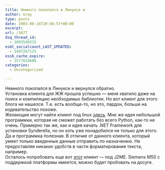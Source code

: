 ```yaml
---
title: Немного покопался в Линуксе и
author: Gray
type: posts
date: 2003-08-16T20:46:57+00:00
excerpt:
url: /3677
dsq_thread_id:
  - 2093549315
esml_socialcount_LAST_UPDATED:
  - 1497267125
essb_cache_expire:
  - 1577014608
categories:
  - Uncategorized

---
```








Немного покопался в Линуксе и вернулся обратно.  
Установка клиента для ЖЖ прошла успешно &#8212; меня хватило даже на поиск и компиляцию необходимых библиотек. Но вот клиент для этого блога не нашелся. Т.е. есть вообще-то, но это, пардон, больше на издевательство похоже.  
Желающие могут найти клиент под linux <a href="http://blogtk.sourceforge.net/index.html" target="_blank">здесь</a>. Мне же идея небольшой программки, которая не сможет работать без всего Python, как-то не очень. Примерно так же, как и идея качать .NET Framework для установки Synderella, но он хоть уже понадобился не только для этого. Да и программка полезная. В отличие от данного клиента, который умеет только введенные данные отправить по назначению. Не предоставляя никаких удобств в части форматирования текста, например.  
Осталось попробовать еще вот <a href="http://www.rawthought.com/projects/kablog/" target="_blank">этот</a> клиент &#8212; под J2ME. Siemens M50 с поддержкой платформы имеется, можно будет пробовать на досуге.